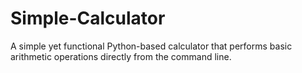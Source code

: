 # Simple-Calculator
A simple yet functional Python-based calculator that performs basic arithmetic operations directly from the command line.
